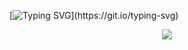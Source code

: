 [![Typing SVG](https://readme-typing-svg.herokuapp.com?font=Ubuntu&weight=500&size=22&duration=9000&pause=6000&color=41F709&vCenter=true&random=false&width=550&lines=My+Name+is+Daniel%2C+but+everybody+calls+me+DanielSan!)](https://git.io/typing-svg)
<p align="center">
  <img src="programming.gif" autoplay loop>
</p>